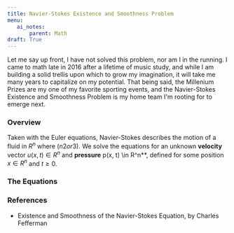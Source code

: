 ```yaml
---
title: Navier-Stokes Existence and Smoothness Problem
menu:
   ai_notes:
       parent: Math
draft: True
---
```


Let me say up front, I have not solved this problem, nor am I in the
running. I came to math late in 2016 after a lifetime of music study,
and while I am building a solid trellis upon which to grow my
imagination, it will take me many years to capitalize on my potential.
That being said, the Millenium Prizes are my one of my favorite sporting events, and the
Navier-Stokes Existence and Smoothness Problem is my home team I'm rooting for to emerge next. 

### Overview
Taken with the Euler equations, Navier-Stokes describes the motion of a fluid in $R^{n}$ where $(n 2 or 3)$.
We solve the equations for an unknown **velocity** vector $u(x, t) \in R^n$ and **pressure** p(x, t) \in R^n**,
defined for some position $x\in R^n$ and $t \geq 0$. 

### The Equations


### References

* Existence and Smoothness of the Navier-Stokes Equation, by Charles Fefferman


